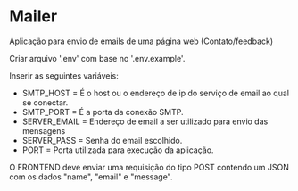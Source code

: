 # Mailer
Aplicação para envio de emails de uma página web (Contato/feedback)

Criar arquivo '.env' com base no '.env.example'.

Inserir as seguintes variáveis:

-	SMTP_HOST = É o host ou o endereço de ip do serviço de email ao qual se conectar.
-	SMTP_PORT = É a porta da conexão SMTP.
-	SERVER_EMAIL = Endereço de email a ser utilizado para envio das mensagens
-	SERVER_PASS = Senha do email escolhido.
- PORT = Porta utilizada para execução da aplicação.

O FRONTEND deve enviar uma requisição do tipo POST contendo um JSON com os dados "name", "email" e "message".
